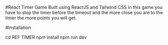 #React Timer Game
Built using ReactJS and Tailwind CSS in this game you have to stop the timer before the timeout and the more close you are to the timer the more points you will get.

#Installation

cd REF TIMER
npm install
npm run dev